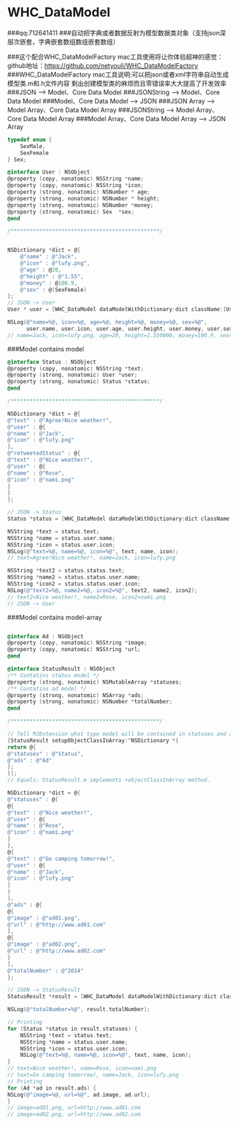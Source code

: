 # WHC_DataModel
###qq:712641411
###自动把字典或者数据反射为模型数据类对象（支持json深层次嵌套，字典嵌套数组数组嵌套数组）


###这个配合WHC_DataModelFactory mac工具使用将让你体验超神的感觉：github地址：https://github.com/netyouli/WHC_DataModelFactory
###WHC_DataModelFactory mac工具说明:可以把json或者xml字符串自动生成模型类.m和.h文件内容
剩出创建模型类的麻烦而且零错误率大大提高了开发效率
###JSON --> Model、Core Data Model
###JSONString --> Model、Core Data Model
###Model、Core Data Model --> JSON
###JSON Array --> Model Array、Core Data Model Array
###JSONString --> Model Array、Core Data Model Array
###Model Array、Core Data Model Array --> JSON Array

```Objective-C
typedef enum {
    SexMale,
    SexFemale
} Sex;

@interface User : NSObject
@property (copy, nonatomic) NSString *name;
@property (copy, nonatomic) NSString *icon;
@property (strong, nonatomic) NSNumber * age;
@property (strong, nonatomic) NSNumber * height;
@property (strong, nonatomic) NSNumber *money;
@property (strong, nonatomic) Sex  *sex;
@end

/***********************************************/


NSDictionary *dict = @{
    @"name" : @"Jack",
    @"icon" : @"lufy.png",
    @"age" : @20,
    @"height" : @"1.55",
    @"money" : @100.9,
    @"sex" : @(SexFemale)
};
// JSON -> User
User * user = [WHC_DataModel dataModelWithDictionary:dict className:[User class]];

NSLog(@"name=%@, icon=%@, age=%@, height=%@, money=%@, sex=%@",
      user.name, user.icon, user.age, user.height, user.money, user.sex);
// name=Jack, icon=lufy.png, age=20, height=1.550000, money=100.9, sex=1

```


###Model contains model

```Objective-C
@interface Status : NSObject
@property (copy, nonatomic) NSString *text;
@property (strong, nonatomic) User *user;
@property (strong, nonatomic) Status *status;
@end

/***********************************************/

NSDictionary *dict = @{
@"text" : @"Agree!Nice weather!",
@"user" : @{
@"name" : @"Jack",
@"icon" : @"lufy.png"
},
@"retweetedStatus" : @{
@"text" : @"Nice weather!",
@"user" : @{
@"name" : @"Rose",
@"icon" : @"nami.png"
}
}
};

// JSON -> Status
Status *status = [WHC_DataModel dataModelWithDictionary:dict className:[Status class]];

NSString *text = status.text;
NSString *name = status.user.name;
NSString *icon = status.user.icon;
NSLog(@"text=%@, name=%@, icon=%@", text, name, icon);
// text=Agree!Nice weather!, name=Jack, icon=lufy.png

NSString *text2 = status.status.text;
NSString *name2 = status.status.user.name;
NSString *icon2 = status.status.user.icon;
NSLog(@"text2=%@, name2=%@, icon2=%@", text2, name2, icon2);
// text2=Nice weather!, name2=Rose, icon2=nami.png
// JSON -> User

```
###Model contains model-array

```Objective-C

@interface Ad : NSObject
@property (copy, nonatomic) NSString *image;
@property (copy, nonatomic) NSString *url;
@end

@interface StatusResult : NSObject
/** Contatins status model */
@property (strong, nonatomic) NSMutableArray *statuses;
/** Contatins ad model */
@property (strong, nonatomic) NSArray *ads;
@property (strong, nonatomic) NSNumber *totalNumber;
@end

/***********************************************/

// Tell MJExtension what type model will be contained in statuses and ads.
[StatusResult setupObjectClassInArray:^NSDictionary *{
return @{
@"statuses" : @"Status",
@"ads" : @"Ad"
};
}];
// Equals: StatusResult.m implements +objectClassInArray method.

NSDictionary *dict = @{
@"statuses" : @[
@{
@"text" : @"Nice weather!",
@"user" : @{
@"name" : @"Rose",
@"icon" : @"nami.png"
}
},
@{
@"text" : @"Go camping tomorrow!",
@"user" : @{
@"name" : @"Jack",
@"icon" : @"lufy.png"
}
}
],
@"ads" : @[
@{
@"image" : @"ad01.png",
@"url" : @"http://www.ad01.com"
},
@{
@"image" : @"ad02.png",
@"url" : @"http://www.ad02.com"
}
],
@"totalNumber" : @"2014"
};

// JSON -> StatusResult
StatusResult *result = [WHC_DataModel dataModelWithDictionary:dict className:[StatusResult class]];

NSLog(@"totalNumber=%@", result.totalNumber);

// Printing
for (Status *status in result.statuses) {
    NSString *text = status.text;
    NSString *name = status.user.name;
    NSString *icon = status.user.icon;
    NSLog(@"text=%@, name=%@, icon=%@", text, name, icon);
}
// text=Nice weather!, name=Rose, icon=nami.png
// text=Go camping tomorrow!, name=Jack, icon=lufy.png
// Printing
for (Ad *ad in result.ads) {
NSLog(@"image=%@, url=%@", ad.image, ad.url);
}
// image=ad01.png, url=http://www.ad01.com
// image=ad02.png, url=http://www.ad02.com
```
